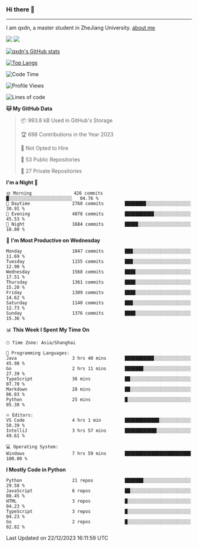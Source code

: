 ### Hi there 👋
---

I am qxdn, a master student in ZheJiang University. [about me](https://qianxu.run/about/)

[![](https://img.shields.io/badge/blog-qxdn-brightgreen?style=for-the-badge&logo=hexo)](https://qianxu.run) [![](https://img.shields.io/badge/bilibili-qxdn-ff69b4?style=for-the-badge&logo=Bilibili)](https://space.bilibili.com/11674667)


[![qxdn's GitHub stats](https://github-readme-stats.vercel.app/api?username=qxdn&count_private=true&show_icons=true)](https://github.com/qxdn)

[![Top Langs](https://github-readme-stats.vercel.app/api/top-langs/?username=qxdn&layout=compact)](https://github.com/qxdn)

<!--START_SECTION:waka-->
![Code Time](http://img.shields.io/badge/Code%20Time-1%2C337%20hrs%2012%20mins-blue)

![Profile Views](http://img.shields.io/badge/Profile%20Views-11-blue)

![Lines of code](https://img.shields.io/badge/From%20Hello%20World%20I%27ve%20Written-10.9%20million%20lines%20of%20code-blue)

**🐱 My GitHub Data** 

> 📦 993.8 kB Used in GitHub's Storage 
 > 
> 🏆 698 Contributions in the Year 2023
 > 
> 🚫 Not Opted to Hire
 > 
> 📜 53 Public Repositories 
 > 
> 🔑 27 Private Repositories 
 > 
**I'm a Night 🦉** 

```text
🌞 Morning                426 commits         █░░░░░░░░░░░░░░░░░░░░░░░░   04.76 % 
🌆 Daytime                2768 commits        ████████░░░░░░░░░░░░░░░░░   30.91 % 
🌃 Evening                4078 commits        ███████████░░░░░░░░░░░░░░   45.53 % 
🌙 Night                  1684 commits        █████░░░░░░░░░░░░░░░░░░░░   18.80 % 
```
📅 **I'm Most Productive on Wednesday** 

```text
Monday                   1047 commits        ███░░░░░░░░░░░░░░░░░░░░░░   11.69 % 
Tuesday                  1155 commits        ███░░░░░░░░░░░░░░░░░░░░░░   12.90 % 
Wednesday                1568 commits        ████░░░░░░░░░░░░░░░░░░░░░   17.51 % 
Thursday                 1361 commits        ████░░░░░░░░░░░░░░░░░░░░░   15.20 % 
Friday                   1309 commits        ████░░░░░░░░░░░░░░░░░░░░░   14.62 % 
Saturday                 1140 commits        ███░░░░░░░░░░░░░░░░░░░░░░   12.73 % 
Sunday                   1376 commits        ████░░░░░░░░░░░░░░░░░░░░░   15.36 % 
```


📊 **This Week I Spent My Time On** 

```text
🕑︎ Time Zone: Asia/Shanghai

💬 Programming Languages: 
Java                     3 hrs 40 mins       ███████████░░░░░░░░░░░░░░   45.98 % 
Go                       2 hrs 11 mins       ███████░░░░░░░░░░░░░░░░░░   27.39 % 
TypeScript               36 mins             ██░░░░░░░░░░░░░░░░░░░░░░░   07.70 % 
Markdown                 28 mins             ██░░░░░░░░░░░░░░░░░░░░░░░   06.03 % 
Python                   25 mins             █░░░░░░░░░░░░░░░░░░░░░░░░   05.38 % 

🔥 Editors: 
VS Code                  4 hrs 1 min         █████████████░░░░░░░░░░░░   50.39 % 
IntelliJ                 3 hrs 57 mins       ████████████░░░░░░░░░░░░░   49.61 % 

💻 Operating System: 
Windows                  7 hrs 59 mins       █████████████████████████   100.00 % 
```

**I Mostly Code in Python** 

```text
Python                   21 repos            ███████░░░░░░░░░░░░░░░░░░   29.58 % 
JavaScript               6 repos             ██░░░░░░░░░░░░░░░░░░░░░░░   08.45 % 
HTML                     3 repos             █░░░░░░░░░░░░░░░░░░░░░░░░   04.23 % 
TypeScript               3 repos             █░░░░░░░░░░░░░░░░░░░░░░░░   04.23 % 
Go                       2 repos             █░░░░░░░░░░░░░░░░░░░░░░░░   02.82 % 
```




 Last Updated on 22/12/2023 16:11:59 UTC
<!--END_SECTION:waka-->

<!--
**qxdn/qxdn** is a ✨ _special_ ✨ repository because its `README.md` (this file) appears on your GitHub profile.

Here are some ideas to get you started:

- 🔭 I’m currently working on ...
- 🌱 I’m currently learning ...
- 👯 I’m looking to collaborate on ...
- 🤔 I’m looking for help with ...
- 💬 Ask me about ...
- 📫 How to reach me: ...
- 😄 Pronouns: ...
- ⚡ Fun fact: ...
-->
